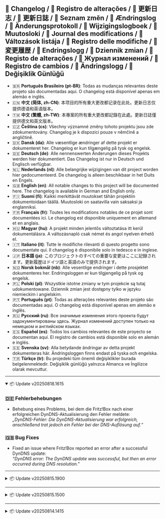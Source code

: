 ## 📑 Changelog / 📑 Registro de alterações / 📑 更新日志 / 📑 更新日誌 / 📑 Seznam změn / 📑 Ændringslog / 📑 Änderungsprotokoll / 📑 Wijzigingslogboek / 📑 Muutosloki / 📑 Journal des modifications / 📑 Változások listája / 📑 Registro delle modifiche / 📑 変更履歴 / 📑 Endringslogg / 📑 Dziennik zmian / 📑 Registo de alterações / 📑 Журнал изменений / 📑 Registro de cambios / 📑 Ändringslogg / 📑 Değişiklik Günlüğü

- 🇧🇷 **Português Brasileiro (pt-BR)**: Todas as mudanças relevantes deste projeto são documentadas aqui. O changelog está disponível apenas em alemão e inglês.  
- 🇨🇳 **中文 (简体, zh-CN)**: 本项目的所有重大更改都记录在此处。更新日志仅提供德语和英语版本。  
- 🇹🇼 **中文 (繁體, zh-TW)**: 本專案的所有重大更改都記錄在此處。更新日誌僅提供德文和英文版本。  
- 🇨🇿 **Čeština (cs)**: Všechny významné změny tohoto projektu jsou zde zdokumentovány. Changelog je k dispozici pouze v němčině a angličtině.  
- 🇩🇰 **Dansk (da)**: Alle væsentlige ændringer af dette projekt er dokumenteret her. Changelog er kun tilgængelig på tysk og engelsk.  
- 🇩🇪 **Deutsch (de)**: Alle nennenswerten Änderungen dieses Projekts werden hier dokumentiert. Das Changelog ist nur in Deutsch und Englisch verfügbar.  
- 🇳🇱 **Nederlands (nl)**: Alle belangrijke wijzigingen van dit project worden hier gedocumenteerd. De changelog is alleen beschikbaar in het Duits en Engels.  
- 🇬🇧 **English (en)**: All notable changes to this project will be documented here. The changelog is available in German and English only.  
- 🇫🇮 **Suomi (fi)**: Kaikki merkittävät muutokset tähän projektiin dokumentoidaan täällä. Muutosloki on saatavilla vain saksaksi ja englanniksi.  
- 🇫🇷 **Français (fr)**: Toutes les modifications notables de ce projet sont documentées ici. Le changelog est disponible uniquement en allemand et en anglais.  
- 🇭🇺 **Magyar (hu)**: A projekt minden jelentős változtatása itt kerül dokumentálásra. A változásnapló csak német és angol nyelven érhető el.  
- 🇮🇹 **Italiano (it)**: Tutte le modifiche rilevanti di questo progetto sono documentate qui. Il changelog è disponibile solo in tedesco e in inglese.  
- 🇯🇵 **日本語 (ja)**: このプロジェクトのすべての重要な変更はここに記録されます。更新履歴はドイツ語と英語のみで提供されます。  
- 🇳🇴 **Norsk bokmål (nb)**: Alle vesentlige endringer i dette prosjektet dokumenteres her. Endringsloggen er kun tilgjengelig på tysk og engelsk.  
- 🇵🇱 **Polski (pl)**: Wszystkie istotne zmiany w tym projekcie są tutaj udokumentowane. Dziennik zmian jest dostępny tylko w języku niemieckim i angielskim.  
- 🇵🇹 **Português (pt)**: Todas as alterações relevantes deste projeto são documentadas aqui. O changelog está disponível apenas em alemão e inglês.  
- 🇷🇺 **Русский (ru)**: Все значимые изменения этого проекта будут задокументированы здесь. Журнал изменений доступен только на немецком и английском языках.  
- 🇪🇸 **Español (es)**: Todos los cambios relevantes de este proyecto se documentan aquí. El registro de cambios está disponible solo en alemán e inglés.  
- 🇸🇪 **Svenska (sv)**: Alla betydande ändringar av detta projekt dokumenteras här. Ändringsloggen finns endast på tyska och engelska.  
- 🇹🇷 **Türkçe (tr)**: Bu projedeki tüm önemli değişiklikler burada belgelenmektedir. Değişiklik günlüğü yalnızca Almanca ve İngilizce olarak mevcuttur.  

---

<details open>
  <summary>📦 Update v20250818.1615</summary>

### 🇩🇪 Fehlerbehebungen
- Behebung eines Problems, bei dem die Fritz!Box nach einer erfolgreichen DynDNS-Aktualisierung den Fehler meldete:  
  *„DynDNS-Fehler: Die DynDNS-Aktualisierung war erfolgreich, anschließend trat jedoch ein Fehler bei der DNS-Auflösung auf.“*

### 🇬🇧 Bug Fixes
- Fixed an issue where Fritz!Box reported an error after a successful DynDNS update:  
  *“DynDNS error: The DynDNS update was successful, but then an error occurred during DNS resolution.”*

</details>

---

<details>
  <summary>📦 Update v20250815.1900</summary>

### 🇩🇪 Übersetzungen
- **Neu hinzugefügt (18 Sprachen):**
  - Brasilianisches Portugiesisch (pt-BR)
  - Chinesisch (Traditionell, zh-TW)
  - Chinesisch (Vereinfacht, zh-CN)
  - Dänisch (da)
  - Finnisch (fi)
  - Französisch (fr)
  - Italienisch (it)
  - Japanisch (ja)
  - Niederländisch (nl)
  - Norwegisch (Bokmål, nb)
  - Polnisch (pl)
  - Portugiesisch (pt)
  - Russisch (ru)
  - Schwedisch (sv)
  - Spanisch (es)
  - Tschechisch (cs)
  - Türkisch (tr)
  - Ungarisch (hu)
- **Aktualisiert:**
  - Deutsch (de)
  - Englisch (en)

### 🇬🇧 Translations
- **Newly added (18 languages):**
  - Brazilian Portuguese (pt-BR)
  - Chinese (Traditional, zh-TW)
  - Chinese (Simplified, zh-CN)
  - Danish (da)
  - Finnish (fi)
  - French (fr)
  - Italian (it)
  - Japanese (ja)
  - Dutch (nl)
  - Norwegian (Bokmål, nb)
  - Polish (pl)
  - Portuguese (pt)
  - Russian (ru)
  - Swedish (sv)
  - Spanish (es)
  - Czech (cs)
  - Turkish (tr)
  - Hungarian (hu)
- **Updated:**
  - German (de)
  - English (en)

</details>

---

<details>
  <summary>📦 Update v20250815.1500</summary>

### 🇩🇪 Die wichtigsten Änderungen
- **Neuer Home Assistant Service**: `dyndns_manager.call_update`  
  - Kann direkt in **Automationen/Skripten** verwendet werden.  
  - **Parameter** (alle optional): `ha_host`, `ha_port`, `web_username`, `web_password`, `ipv4`, `ipv6`, `timeout`.  
  - **Defaults automatisch**: Host/Port werden aus der aktuellen HA-URL übernommen; externe **IPv4/IPv6** werden automatisch ermittelt, wenn nicht angegeben.  
  - Wenn **genau eine** Konfiguration existiert, werden `web_username`/`web_password` automatisch übernommen.
- **Service-UI**  
  - Fehlerbehebung bei der Formularanzeige (Felder werden korrekt angezeigt).
- **Übersetzungen**  
  - Verfügbar in **2 Sprachen**: Deutsch (de) und Englisch (en).

### 🇬🇧 Key Changes
- **New Home Assistant Service**: `dyndns_manager.call_update`  
  - Can be used directly in **automations/scripts**.  
  - **Parameters** (all optional): `ha_host`, `ha_port`, `web_username`, `web_password`, `ipv4`, `ipv6`, `timeout`.  
  - **Automatic defaults**: Host/port are derived from the current HA URL; external **IPv4/IPv6** are detected automatically if not provided.  
  - If **exactly one** configuration entry exists, `web_username`/`web_password` are applied automatically.
- **Service UI**  
  - Fixed form display (fields are shown correctly).
- **Translations**  
  - Available in **2 languages**: German (de) and English (en).

</details>

---

<details>
  <summary>📦 Update v20250814.1415</summary>

### 🇩🇪 Die wichtigsten Änderungen
- **Unbegrenzte Integrationen**: Es können nun beliebig viele Integrationen hinzugefügt werden.  
- **Wichtig für All-Inkl.com**:  
  - Dieser Anbieter verwendet für jede Domain eigene Zugangsdaten.  
  - Wenn mehrere Domains dort aktualisiert werden sollen, muss dieser Anbieter mehrfach als Integration hinzugefügt werden.  
  - Die Zugangsdaten für den Webzugriff (Seite 4 bei Ersteinrichtung; Seite 3 bei Konfiguration) sollten identisch sein. Dadurch können durch einen einzigen URL-Aufruf (z. B. von einer FRITZ!Box oder Synology DiskStation) alle Integrationen mit diesen Zugangsdaten aktualisiert werden.  
- **Andere Anbieter**: Hier können beliebig viele Domains innerhalb einer Integration hinzugefügt werden.  
- **Alphabetische Sortierung**: Bei einer erneuten Konfiguration werden die Domains alphabetisch angezeigt, um das Auffinden bei vielen Einträgen zu erleichtern.  

### 🇬🇧 Key Changes
- **Unlimited Integrations**: You can now add as many integrations as you like.  
- **Important for All-Inkl.com**:  
  - This provider uses separate credentials for each domain.  
  - If you want to update multiple domains, you must add this provider multiple times as separate integrations.  
  - The web access credentials (page 4 during initial setup; page 3 during configuration) should be the same. This allows a single URL call (e.g., from a FRITZ!Box or Synology DiskStation) to update all integrations with those credentials.  
- **Other Providers**: You can add any number of domains within a single integration.  
- **Alphabetical Sorting**: When reconfiguring, domains are displayed in alphabetical order to make it easier to find the desired entry when many are added.

</details>

